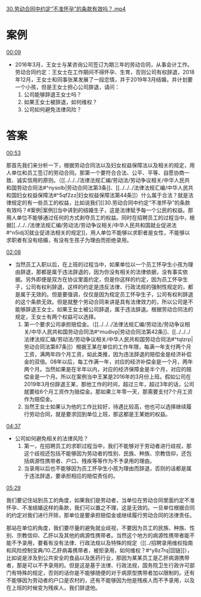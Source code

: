 [30.劳动合同中约定“不准怀孕”的条款有效吗？.mp4](file:///E:%5C法律实务%5CA314【游本春】【20小时200讲】劳动纠纷维权指南及企业风控管控宝典（200讲劳动合同签订法律风险防范与合规管理）%5C30.劳动合同中约定“不准怀孕”的条款有效吗？.mp4)
# 案例
[00:09](file:///E:%5C法律实务%5CA314【游本春】【20小时200讲】劳动纠纷维权指南及企业风控管控宝典（200讲劳动合同签订法律风险防范与合规管理）%5C30.劳动合同中约定“不准怀孕”的条款有效吗？.mp4#t=00:09)

- 2016年3月，王女士与某咨询公司签订为期三年的劳动合同，从事会计工作。劳动合同约定：王女士在工作期间不得怀孕、生育，否则公司有权辞退，2018年12月，王女士和同事张某发展了一段恋情，并于2019年3月结婚，并计划要一个小孩，但是王女士担心公司辞退，请问：
	1. 公司能够辞退王女士吗？
	2. 如果王女士被辞退，如何维权？
	3. 公司如何避免法律风险？
# 答案
[00:53](file:///E:%5C法律实务%5CA314【游本春】【20小时200讲】劳动纠纷维权指南及企业风控管控宝典（200讲劳动合同签订法律风险防范与合规管理）%5C30.劳动合同中约定“不准怀孕”的条款有效吗？.mp4#t=00:53)

那首先我们来分析一下，根据劳动合同法以及妇女权益保障法以及相关的规定，用人单位和员工签订的劳动合同。那第一个要符合合法、公平、平等、自愿协商一致、诚实信用的原则。（[[../../../法律法规汇编/劳动法/劳动争议相关/中华人民共和国劳动合同法#^nysolb|劳动合同法第3条]]、[[../../../法律法规汇编/中华人民共和国妇女权益保障法#^5qf2zz|妇女权益保障法第44条]]）什么属于合法？就是法律规定的有一些员工的权益，比如说我们[[30.劳动合同中约定“不准怀孕”的条款有效吗？#案例|案例]]当中讲到的结婚生子，这是法律赋予每一个公民的权益。那用人单位不能够通过任何的方式剥夺员工的权益。同时在招聘员工的过程当中，根据[[../../../法律法规汇编/劳动法/劳动争议相关/中华人民共和国就业促进法#^n5idj3|就业促进法相关的规定]]，用人单位不能够以求职者是女性，不能够以求职者有没有结婚，有没有生孩子为理由而拒绝录用。

[02:08](file:///E:%5C法律实务%5CA314【游本春】【20小时200讲】劳动纠纷维权指南及企业风控管控宝典（200讲劳动合同签订法律风险防范与合规管理）%5C30.劳动合同中约定“不准怀孕”的条款有效吗？.mp4#t=02:08)

- 当然员工入职以后，在上班的过程当中，如果单位以一个员工怀孕生小孩为理由辞退，那都是属于违法辞退的，因为你没有相关的法律依据，没有事实依据。另外即便是双方在协议里面约定，但是你这样的约定，因为员工怀孕生子，公司有权利辞退，这样的约定是违反法律、行政法规的强制性规定的，都是属于无效的。但是要强调，仅仅是因为规定员工怀孕生子，公司有权利辞退的这个条款无效。但是就整个劳动合同来讲是具有法律效力的，所以公司是不能够辞退王女士。如果王女士被公司辞退，属于违法辞退。根据劳动合同法的规定，王女士有两个权益可以选择。
	1. 第一个要求公司承担赔偿金。（[[../../../法律法规汇编/劳动法/劳动争议相关/中华人民共和国劳动合同法#^mudivp|劳动合同法第42条]]、[[../../../法律法规汇编/劳动法/劳动争议相关/中华人民共和国劳动合同法#^tqlzrp|劳动合同法第87条]]）根据王某在单位的工作年限，每满一年支付两个月工资，满两年四个月工资，如此类推，因为违法辞退的赔偿金是经济补偿金的双倍。08年以后，每工作满一年，对应的经济补偿金是一个月，两年两个月。当然如果是在半年以内，对应的经济保障金是半个月，对应的赔偿金是一个月。所以在案例当中王某是2016年的3月份上班。假如公司在2019年3月份辞退王某，那他工作的时间，超过三年，超过3年的话，公司就要给6个月工资作为赔偿金。那如果三年零一天，那需要支付7个月工资作为赔偿金。
	2. 当然王女士如果认为他的工作比较好，待遇比较高，他也可以选择继续履行劳动合同，就是要求回到单位上班，那这都是王某她的权益。

[04:37](file:///E:/%5C%E6%B3%95%E5%BE%8B%E5%AE%9E%E5%8A%A1%5CA314%E3%80%90%E6%B8%B8%E6%9C%AC%E6%98%A5%E3%80%91%E3%80%9020%E5%B0%8F%E6%97%B6200%E8%AE%B2%E3%80%91%E5%8A%B3%E5%8A%A8%E7%BA%A0%E7%BA%B7%E7%BB%B4%E6%9D%83%E6%8C%87%E5%8D%97%E5%8F%8A%E4%BC%81%E4%B8%9A%E9%A3%8E%E6%8E%A7%E7%AE%A1%E6%8E%A7%E5%AE%9D%E5%85%B8%EF%BC%88200%E8%AE%B2%E5%8A%B3%E5%8A%A8%E5%90%88%E5%90%8C%E7%AD%BE%E8%AE%A2%E6%B3%95%E5%BE%8B%E9%A3%8E%E9%99%A9%E9%98%B2%E8%8C%83%E4%B8%8E%E5%90%88%E8%A7%84%E7%AE%A1%E7%90%86%EF%BC%89%5C30.%E5%8A%B3%E5%8A%A8%E5%90%88%E5%90%8C%E4%B8%AD%E7%BA%A6%E5%AE%9A%E2%80%9C%E4%B8%8D%E5%87%86%E6%80%80%E5%AD%95%E2%80%9D%E7%9A%84%E6%9D%A1%E6%AC%BE%E6%9C%89%E6%95%88%E5%90%97%EF%BC%9F.mp4#t=277.789806)

- 公司如何避免相关的法律风险？
	1. 第一，在招聘员工的求职过程当中，我们不能够对于劳动者进行歧视，那这个歧视还包括不能够因为劳动者的性别、民族、种族、宗教信仰，还包括病源性携带者、户口、残疾等等作为不予录用的理由。
	2. 当录用以后也不能够因为员工怀孕生小孩为理由而辞退，否则的话都是属于违法辞退，要承担相应的赔偿责任的。

[05:29](file:///E:%5C法律实务%5CA314【游本春】【20小时200讲】劳动纠纷维权指南及企业风控管控宝典（200讲劳动合同签订法律风险防范与合规管理）%5C30.劳动合同中约定“不准怀孕”的条款有效吗？.mp4#t=05:29)

我们要记住站到员工的角度，如果我们是劳动者，当单位在劳动合同里面约定不准怀孕、不准结婚这样的条款，我们可以置之不理，这是无效的。一旦单位根据合同的约定对我们进行开除，那单位是要承担赔偿金或继续履行劳动合同的法律责任。

那站在单位的角度，我们要尽量的避免就业歧视，不要因为员工的民族、种族、性别、宗教信仰、乙肝以及其他的病源性携带者。当然这个地方的病源性携带者能不能不予录用，要看有没有法律、行政法规以及特殊的规定（[[../招聘录用维权指南和风险控制宝典/10.乙肝病毒携带者，被拒录用，如何维权？#^y8z7rq|回链]]），比如说是涉及到公共安全的食品以及医药行业，那因为某某员工是乙肝病源携带者，那是可以不予录用的。但是这是基于法律、行政法规，国务院卫生行政许可部门有特殊的规定，否则的话你是不能够随便的对于病原型携带者加以限制的。还有不能够因为劳动者的户口是农村的，还有不能够因为他是残疾人而不予录用，以及在上班的时候变为残疾人，我们辞退他。